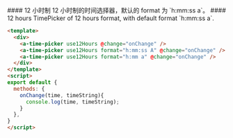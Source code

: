 <cn>
#### 12 小时制
12 小时制的时间选择器，默认的 format 为 `h:mm:ss a`。
</cn>

<us>
#### 12 hours
TimePicker of 12 hours format, with default format `h:mm:ss a`.
</us>

```html
<template>
  <div>
    <a-time-picker use12Hours @change="onChange" />
    <a-time-picker use12Hours format="h:mm:ss A" @change="onChange" />
    <a-time-picker use12Hours format="h:mm a" @change="onChange" />
  </div>
</template>
<script>
export default {
  methods: {
    onChange(time, timeString){
      console.log(time, timeString);
    }
  },
}
</script>
```
